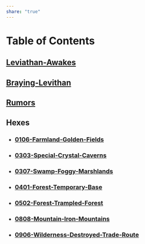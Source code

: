 ```yaml
---  
share: "true"  
---  
```

  
# Table of Contents  
  
## [Leviathan-Awakes](Leviathan-Awakes.html)  
  
## [Braying-Levithan](Braying-Leviathan.html)  
  
## [Rumors](Crisis/Leviathan-Awakes/Rumors.html)  
  
## Hexes  
  
- ### [0106-Farmland-Golden-Fields](./Hexes/0106-Farmland-Golden-Fields.md)  
- ### [0303-Special-Crystal-Caverns](./Hexes/0303-Special-Crystal-Caverns.md)  
- ### [0307-Swamp-Foggy-Marshlands](0307-Swamp-Foggy-Marshlands.md)  
- ### [0401-Forest-Temporary-Base](0401-Forest-Temporary-Base.md)  
- ### [0502-Forest-Trampled-Forest](0502-Forest-Trampled-Forest.md)  
- ### [0808-Mountain-Iron-Mountains](0808-Mountain-Iron-Mountains.md)  
- ### [0906-Wilderness-Destroyed-Trade-Route](0906-Wilderness-Destroyed-Trade-Route.md)  
